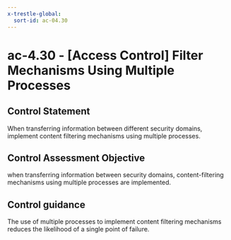 ```yaml
---
x-trestle-global:
  sort-id: ac-04.30
---
```


# ac-4.30 - \[Access Control\] Filter Mechanisms Using Multiple Processes

## Control Statement

When transferring information between different security domains, implement content filtering mechanisms using multiple processes.

## Control Assessment Objective

when transferring information between security domains, content-filtering mechanisms using multiple processes are implemented.

## Control guidance

The use of multiple processes to implement content filtering mechanisms reduces the likelihood of a single point of failure.
